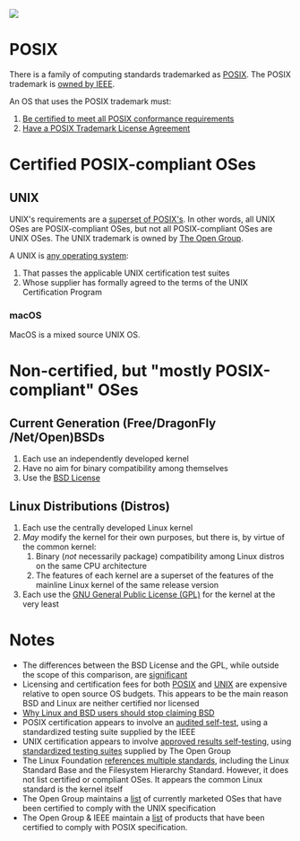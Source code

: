 ![](https://raw.githubusercontent.com/jdrch/Hardware/97c6fa9c202fbc4c46794186b77ec966eb329f94/UNIX%20Comparison.png)

# POSIX

There is a family of computing standards trademarked as [POSIX](https://en.wikipedia.org/wiki/POSIX). The POSIX trademark is [owned by IEEE](http://get.posixcertified.ieee.org/).

An OS that uses the POSIX trademark must:

1. [Be certified to meet all POSIX conformance requirements](http://get.posixcertified.ieee.org/certification_guide.html#Certification)
2. [Have a POSIX Trademark License Agreement](http://get.posixcertified.ieee.org/certification_guide.html#TheFirstStepTheTMLA)

# Certified POSIX-compliant OSes

## UNIX

UNIX's requirements are a [superset of POSIX's](https://unix.stackexchange.com/a/14369/166524). In other words, all UNIX OSes are POSIX-compliant OSes, but not all POSIX-compliant OSes are UNIX OSes. The UNIX trademark is owned by [The Open Group](https://www.opengroup.org/).

A UNIX is [any operating system](https://www.opengroup.org/membership/forums/platform/unix):

1. That passes the applicable UNIX certification test suites 
2. Whose supplier has formally agreed to the terms of the UNIX Certification Program

### macOS

MacOS is a mixed source UNIX OS.

# Non-certified, but "mostly POSIX-compliant" OSes

## Current Generation (Free/DragonFly /Net/Open)BSDs

1. Each use an independently developed kernel
2. Have no aim for binary compatibility among themselves
3. Use the [BSD License](https://en.wikipedia.org/wiki/BSD_licenses)

## Linux Distributions (Distros)

1. Each use the centrally developed Linux kernel
2. *May* modify the kernel for their own purposes, but there is, by virtue of the common kernel:
   1. Binary (*not* necessarily package) compatibility among Linux distros on the same CPU architecture
   2. The features of each kernel are a superset of the features of the mainline Linux kernel of the same release version
3. Each use the [GNU General Public License (GPL)](https://en.wikipedia.org/wiki/GNU_General_Public_License) for the kernel at the very least

# Notes

* The differences between the BSD License and the GPL, while outside the scope of this comparison, are [significant](https://fossbytes.com/open-sources-license-type/)
* Licensing and certification fees for both [POSIX](http://get.posixcertified.ieee.org/docs/posix-fee-schedule-1.3.PDF) and [UNIX](https://www.opengroup.org/openbrand/Brandfees.htm) are expensive relative to open source OS budgets. This appears to be the main reason BSD and Linux are neither certified nor licensed
* [Why Linux and BSD users should stop claiming BSD](https://www.reddit.com/r/unpopularopinion/comments/k2v4qo/linux_and_bsd_fans_need_to_stop_claiming_their/)
* POSIX certification appears to involve an [audited self-test](http://get.posixcertified.ieee.org/certification_guide.html#Formal%20Testing), using a standardized testing suite supplied by the IEEE
* UNIX certification appears to involve [approved results self-testing](https://www.opengroup.org/openbrand/docs/faq.html#general21), using [standardized testing suites](https://www.opengroup.org/openbrand/testing/prodstds.htm) supplied by The Open Group
* The Linux Foundation [references multiple standards](https://refspecs.linuxfoundation.org/), including the Linux Standard Base and the Filesystem Hierarchy Standard. However, it does not list certified or compliant OSes. It appears the common Linux standard is the kernel itself
* The Open Group maintains a [list](https://www.opengroup.org/openbrand/register/) of currently marketed OSes that have been certified to comply with the UNIX specification
* The Open Group & IEEE maintain a [list](http://get.posixcertified.ieee.org/register.html) of products that have been certified to comply with POSIX specification.